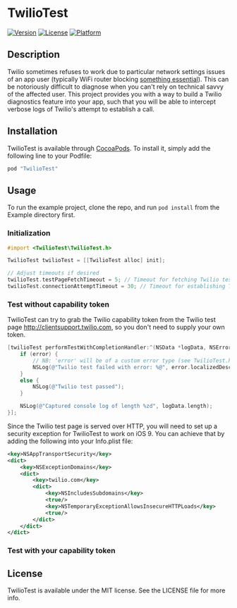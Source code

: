 # TwilioTest

[![Version](https://img.shields.io/cocoapods/v/TwilioTest.svg?style=flat)](http://cocoapods.org/pods/TwilioTest)
[![License](https://img.shields.io/cocoapods/l/TwilioTest.svg?style=flat)](http://cocoapods.org/pods/TwilioTest)
[![Platform](https://img.shields.io/cocoapods/p/TwilioTest.svg?style=flat)](http://cocoapods.org/pods/TwilioTest)

## Description
Twilio sometimes refuses to work due to particular network settings issues of an app user (typically WiFi router blocking [something essential](https://www.twilio.com/help/faq/twilio-client/what-are-twilio-clients-network-connectivity-requirements)). This can be notoriously difficult to diagnose when you can't rely on technical savvy of the affected user. This project provides you with a way to build a Twilio diagnostics feature into your app, such that you will be able to intercept verbose logs of Twilio's attempt to establish a call.

## Installation

TwilioTest is available through [CocoaPods](http://cocoapods.org). To install
it, simply add the following line to your Podfile:

```ruby
pod "TwilioTest"
```

## Usage

To run the example project, clone the repo, and run `pod install` from the Example directory first.

### Initialization

```objectivec
#import <TwilioTest\TwilioTest.h>

TwilioTest twilioTest = [[TwilioTest alloc] init];

// Adjust timeouts if desired
twilioTest.testPageFetchTimeout = 5; // Timeout for fetching Twilio test page
twilioTest.connectionAttemptTimeout = 30; // Timeout for establishing Twilio call
```

### Test without capability token

TwilioTest can try to grab the Twilio capability token from the Twilio test page http://clientsupport.twilio.com, so you don't need to supply your own token.

```objectivec
[twilioTest performTestWithCompletionHandler:^(NSData *logData, NSError *error) {
	if (error) {
		// NB: 'error' will be of a custom error type (see TwilioTest.h)
		NSLog(@"Twilio test failed with error: %@", error.localizedDescription);
	}
	else {
		NSLog(@"Twilio test passed");
	}

	NSLog(@"Captured console log of length %zd", logData.length);
}];
```

Since the Twilio test page is served over HTTP, you will need to set up a security exception for TwilioTest to work on iOS 9. You can achieve that by adding the following into your Info.plist file:

```xml
<key>NSAppTransportSecurity</key>
<dict>
	<key>NSExceptionDomains</key>
	<dict>
		<key>twilio.com</key>
		<dict>
			<key>NSIncludesSubdomains</key>
			<true/>
			<key>NSTemporaryExceptionAllowsInsecureHTTPLoads</key>
			<true/>
		</dict>
	</dict>
</dict>
```

### Test with your capability token



## License

TwilioTest is available under the MIT license. See the LICENSE file for more info.

